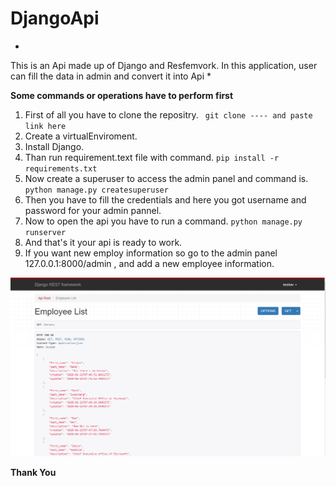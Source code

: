 # DjangoApi
*
This is an Api made up of Django and Resfemvork. In this application, user can fill the data in admin and convert it into Api *

**Some commands or operations have to perform first**
1. First of all you have to clone the repositry.
` git clone ---- and paste link here`
2. Create a virtualEnviroment.
3. Install Django. 
4. Than run requirement.text file with command.
` pip install -r requirements.txt `
5. Now create a superuser to access the admin panel and command is.
` python manage.py createsuperuser`
6. Then you have to fill the credentials and here you got username and password for your admin pannel.
7. Now to open the api you have to run a command.
`python manage.py runserver`
8. And that's it your api is ready to work.
9. If you want new employ information so go to the admin panel 127.0.0.1:8000/admin , and add a new employee information.

![Api Screenshot](https://github.com/keshavrana/DjangoApi/blob/master/ss.PNG)

**Thank You**
